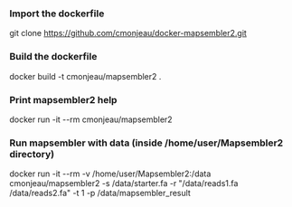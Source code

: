 ### Import the dockerfile ###

git clone https://github.com/cmonjeau/docker-mapsembler2.git

### Build the dockerfile ###

docker build -t cmonjeau/mapsembler2 .

### Print mapsembler2 help ###

docker run -it --rm cmonjeau/mapsembler2

### Run mapsembler with data (inside /home/user/Mapsembler2 directory)

docker run -it --rm -v /home/user/Mapsembler2:/data cmonjeau/mapsembler2 -s /data/starter.fa -r "/data/reads1.fa /data/reads2.fa" -t 1 -p /data/mapsembler_result


